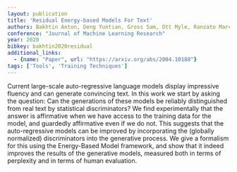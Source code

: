 ```yaml
---
layout: publication
title: 'Residual Energy-based Models For Text'
authors: Bakhtin Anton, Deng Yuntian, Gross Sam, Ott Myle, Ranzato Marc'aurelio, Szlam Arthur
conference: "Journal of Machine Learning Research"
year: 2020
bibkey: bakhtin2020residual
additional_links:
  - {name: "Paper", url: "https://arxiv.org/abs/2004.10188"}
tags: ['Tools', 'Training Techniques']
---
```

Current large-scale auto-regressive language models display impressive
fluency and can generate convincing text. In this work we start by asking the
question: Can the generations of these models be reliably distinguished from
real text by statistical discriminators? We find experimentally that the answer
is affirmative when we have access to the training data for the model, and
guardedly affirmative even if we do not.
  This suggests that the auto-regressive models can be improved by
incorporating the (globally normalized) discriminators into the generative
process. We give a formalism for this using the Energy-Based Model framework,
and show that it indeed improves the results of the generative models, measured
both in terms of perplexity and in terms of human evaluation.
